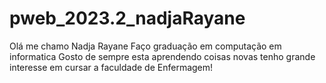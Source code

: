 # pweb_2023.2_nadjaRayane 
Olá me chamo Nadja Rayane 
Faço graduação em computação em informatica
Gosto de sempre esta aprendendo coisas novas 
tenho grande interesse em cursar a faculdade de Enfermagem!     

